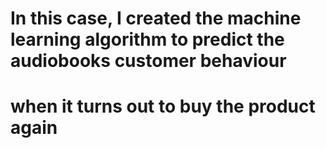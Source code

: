 # In this case, I created the machine learning algorithm to predict the audiobooks customer behaviour
# when it turns out to buy the product again
